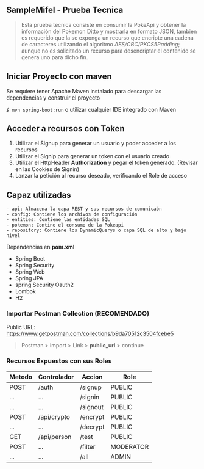 SampleMifel - Prueba Tecnica
-----

> Esta prueba tecnica consiste en consumir la PokeApi y obtener 
> la información del Pokemon Ditto y mostrarla en formato JSON, 
> tambien es requerido que la se exponga un recurso que encripte 
> una cadena de caracteres utilizando el algoritmo *AES/CBC/PKCS5Padding*; 
> aunque no es solicitado un recurso para desencriptar el contenido 
> se genera uno para dicho fin. 

Iniciar Proyecto con maven
-

Se requiere tener Apache Maven instalado para descargar las dependencias y construir el proyecto

<code>_$_ mvn spring-boot:run</code>
o utilizar cualquier IDE integrado con Maven

Acceder a recursos con Token
--
1. Utilizar el Signup para generar un usuario y poder acceder a los recursos
2. Utilizar el Signip para generar un token con el usuario creado
3. Utilizar el HttpHeader **Authorization** y pegar el token generado. (Revisar en las Cookies de Signin)
4. Lanzar la petición al recurso deseado, verificando el Role de acceso


## Capaz utilizadas

    - api: Almacena la capa REST y sus recursos de comunicaón
    - config: Contiene los archivos de configuración
    - entities: Contiene las entidades SQL
    - pokemon: Contine el consumo de la Pokeapi
    - repository: Contiene los DynamicQuerys o capa SQL de alto y bajo nivel

Dependencias en __pom.xml__
- Spring Boot
- Spring Security
- Spring Web
- Spring JPA
- spring Security Oauth2
- Lombok
- H2


### Importar Postman Collection (RECOMENDADO)

Public URL: https://www.getpostman.com/collections/b9da70512c3504fcebe5

> Postman > import > Link > __public_url__ > continue


### Recursos Expuestos con sus Roles 

| Metodo | Controlador | Accion   | Role      |
|--------|-------------|----------|-----------|
| POST   | /auth       | /signup  | PUBLIC    |
| ...    | ...         | /signin  | PUBLIC    |
| ...    | ...         | /signout | PUBLIC    |
| POST   | /api/crypto | /encrypt | PUBLIC    |
| ...    | ...         | /decrypt | PUBLIC    |
| GET    | /api/person | /test    | PUBLIC    |
| POST   | ...         | /filter  | MODERATOR |
| ...    | ...         | /all     | ADMIN     |
